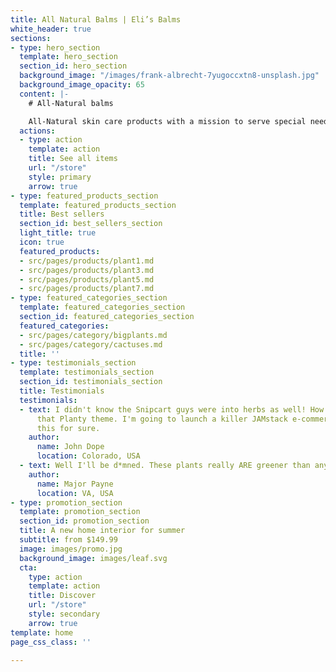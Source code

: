 ```yaml
---
title: All Natural Balms | Eli’s Balms
white_header: true
sections:
- type: hero_section
  template: hero_section
  section_id: hero_section
  background_image: "/images/frank-albrecht-7yugoccxtn8-unsplash.jpg"
  background_image_opacity: 65
  content: |-
    # All-Natural balms

    All-Natural skin care products with a mission to serve special needs familes
  actions:
  - type: action
    template: action
    title: See all items
    url: "/store"
    style: primary
    arrow: true
- type: featured_products_section
  template: featured_products_section
  title: Best sellers
  section_id: best_sellers_section
  light_title: true
  icon: true
  featured_products:
  - src/pages/products/plant1.md
  - src/pages/products/plant3.md
  - src/pages/products/plant5.md
  - src/pages/products/plant7.md
- type: featured_categories_section
  template: featured_categories_section
  section_id: featured_categories_section
  featured_categories:
  - src/pages/category/bigplants.md
  - src/pages/category/cactuses.md
  title: ''
- type: testimonials_section
  template: testimonials_section
  section_id: testimonials_section
  title: Testimonials
  testimonials:
  - text: I didn't know the Snipcart guys were into herbs as well! How beautiful is
      that Planty theme. I'm going to launch a killer JAMstack e-commerce store using
      this for sure.
    author:
      name: John Dope
      location: Colorado, USA
  - text: Well I'll be d*mned. These plants really ARE greener than any of my recruits.
    author:
      name: Major Payne
      location: VA, USA
- type: promotion_section
  template: promotion_section
  section_id: promotion_section
  title: A new home interior for summer
  subtitle: from $149.99
  image: images/promo.jpg
  background_image: images/leaf.svg
  cta:
    type: action
    template: action
    title: Discover
    url: "/store"
    style: secondary
    arrow: true
template: home
page_css_class: ''

---
```

